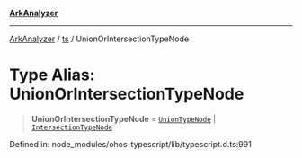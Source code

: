 [**ArkAnalyzer**](../../../../README.md)

***

[ArkAnalyzer](../../../../globals.md) / [ts](../README.md) / UnionOrIntersectionTypeNode

# Type Alias: UnionOrIntersectionTypeNode

> **UnionOrIntersectionTypeNode** = [`UnionTypeNode`](../interfaces/UnionTypeNode.md) \| [`IntersectionTypeNode`](../interfaces/IntersectionTypeNode.md)

Defined in: node\_modules/ohos-typescript/lib/typescript.d.ts:991
